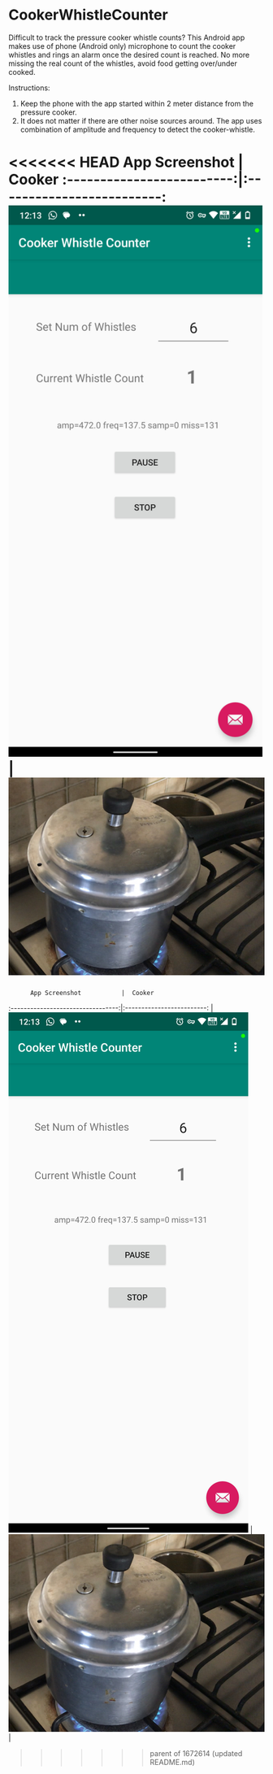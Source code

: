 # CookerWhistleCounter

Difficult to track the pressure cooker whistle counts? This Android app makes use of phone (Android only) microphone to count the cooker whistles and rings an alarm once the desired count is reached. No more missing the real count of the whistles, avoid food getting over/under cooked.

Instructions:
1. Keep the phone with the app started within 2 meter distance from the pressure cooker.
2. It does not matter if there are other noise sources around. The app uses combination of amplitude and frequency to detect the cooker-whistle.

<<<<<<< HEAD
App Screenshot             |  Cooker
:-------------------------:|:-------------------------:
<img src="Screenshot.jpg" width="500"/>  |  ![](cooker.jpg)
=======
          App Screenshot           |  Cooker
:---------------------------------:|:-------------------------:
| ![Screenshot.jpg](Screenshot.jpg) |  ![](cooker.jpg)|
>>>>>>> parent of 1672614 (updated README.md)
